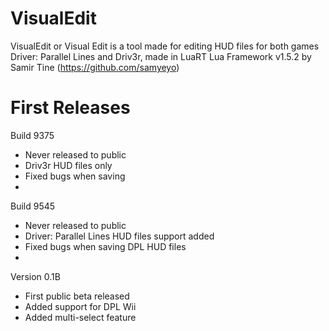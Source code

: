 # VisualEdit
VisualEdit or Visual Edit is a tool made for editing HUD files for both games Driver: Parallel Lines and Driv3r, 
made in LuaRT Lua Framework v1.5.2 by Samir Tine (https://github.com/samyeyo)
# First Releases
 Build 9375
- Never released to public
- Driv3r HUD files only
- Fixed bugs when saving
- 
 Build 9545

- Never released  to public
- Driver: Parallel Lines HUD files support added
- Fixed bugs when saving DPL HUD files
- 
 Version 0.1B

- First public beta released
- Added support for DPL Wii
- Added multi-select feature
